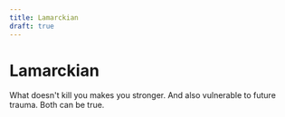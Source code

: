 ```yaml
---
title: Lamarckian
draft: true
---
```

# Lamarckian
What doesn't kill you makes you stronger.
And also vulnerable to future trauma.
Both can be true.